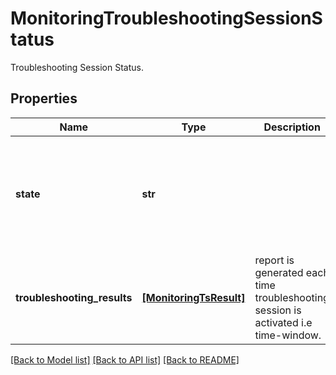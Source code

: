 # MonitoringTroubleshootingSessionStatus

Troubleshooting Session Status.
## Properties
Name | Type | Description | Notes
------------ | ------------- | ------------- | -------------
**state** | **str** |  | [optional]  if omitted the server will use the default value of "running"
**troubleshooting_results** | [**[MonitoringTsResult]**](MonitoringTsResult.md) | report is generated each time troubleshooting session is activated i.e time-window. | [optional] 

[[Back to Model list]](../README.md#documentation-for-models) [[Back to API list]](../README.md#documentation-for-api-endpoints) [[Back to README]](../README.md)


